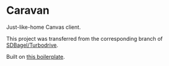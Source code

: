 # Caravan

Just-like-home Canvas client.

This project was transferred from the corresponding branch of [SDBagel/Turbodrive](https://github.com/SDBagel/Turbodrive).

Built on [this boilerplate](https://github.com/maximegris/angular-electron).


